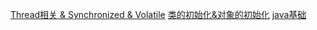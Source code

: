[Thread相关 & Synchronized & Volatile](app/src/main/java/com/jyn/masterroad/Thread/Thread相关-&-Synchronized-&-Volatile.md)
[类的初始化&对象的初始化](java_kotlin/src/main/java/com/jyn/java_kotlin/JavaClassInit/类的初始化-&-对象的初始化.md)
[java基础](java_kotlin/src/main/java/com/jyn/java_kotlin/Java基础.md)
